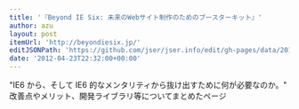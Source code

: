 ```yaml
---
title: '『Beyond IE Six: 未来のWebサイト制作のためのブースターキット』'
author: azu
layout: post
itemUrl: 'http://beyondiesix.jp/'
editJSONPath: 'https://github.com/jser/jser.info/edit/gh-pages/data/2012/04/index.json'
date: '2012-04-23T22:32:00+00:00'
---
```

"IE6 から、そして IE6 的なメンタリティから抜け出すために何が必要なのか。"
改善点やメリット、開発ライブラリ等についてまとめたページ

